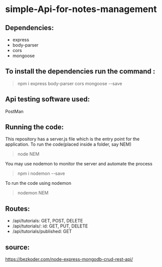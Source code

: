 # simple-Api-for-notes-management

Dependencies:
----
  * express
  * body-parser
  * cors
  * mongoose


To install the dependencies run the command :
----
>npm i express body-parser cors mongoose --save

Api testing software used:
-----
PostMan  


Running the code:
----
This repository has a server.js file which is the entry point for the application.
To run the code(placed inside a folder, say NEM)  

>node <foldername>NEM

You may use nodemon to monitor the server and automate the process 

>npm i nodemon --save

To run the code using nodemon  

>nodemon <foldername>NEM

Routes:
----
* /api/tutorials: GET, POST, DELETE
* /api/tutorials/: id: GET, PUT, DELETE
* /api/tutorials/published: GET

source:
----
https://bezkoder.com/node-express-mongodb-crud-rest-api/
